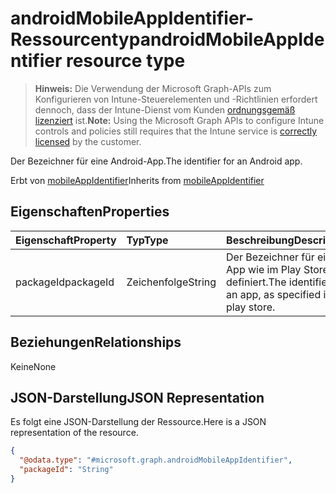 # <a name="androidmobileappidentifier-resource-type"></a><span data-ttu-id="126f1-101">androidMobileAppIdentifier-Ressourcentyp</span><span class="sxs-lookup"><span data-stu-id="126f1-101">androidMobileAppIdentifier resource type</span></span>

> <span data-ttu-id="126f1-102">**Hinweis:** Die Verwendung der Microsoft Graph-APIs zum Konfigurieren von Intune-Steuerelementen und -Richtlinien erfordert dennoch, dass der Intune-Dienst vom Kunden [ordnungsgemäß lizenziert](https://go.microsoft.com/fwlink/?linkid=839381) ist.</span><span class="sxs-lookup"><span data-stu-id="126f1-102">**Note:** Using the Microsoft Graph APIs to configure Intune controls and policies still requires that the Intune service is [correctly licensed](https://go.microsoft.com/fwlink/?linkid=839381) by the customer.</span></span>

<span data-ttu-id="126f1-103">Der Bezeichner für eine Android-App.</span><span class="sxs-lookup"><span data-stu-id="126f1-103">The identifier for an Android app.</span></span>

<span data-ttu-id="126f1-104">Erbt von [mobileAppIdentifier](../resources/intune_mam_mobileappidentifier.md)</span><span class="sxs-lookup"><span data-stu-id="126f1-104">Inherits from [mobileAppIdentifier](../resources/intune_mam_mobileappidentifier.md)</span></span>

## <a name="properties"></a><span data-ttu-id="126f1-105">Eigenschaften</span><span class="sxs-lookup"><span data-stu-id="126f1-105">Properties</span></span>
|<span data-ttu-id="126f1-106">Eigenschaft</span><span class="sxs-lookup"><span data-stu-id="126f1-106">Property</span></span>|<span data-ttu-id="126f1-107">Typ</span><span class="sxs-lookup"><span data-stu-id="126f1-107">Type</span></span>|<span data-ttu-id="126f1-108">Beschreibung</span><span class="sxs-lookup"><span data-stu-id="126f1-108">Description</span></span>|
|:---|:---|:---|
|<span data-ttu-id="126f1-109">packageId</span><span class="sxs-lookup"><span data-stu-id="126f1-109">packageId</span></span>|<span data-ttu-id="126f1-110">Zeichenfolge</span><span class="sxs-lookup"><span data-stu-id="126f1-110">String</span></span>|<span data-ttu-id="126f1-111">Der Bezeichner für eine App wie im Play Store definiert.</span><span class="sxs-lookup"><span data-stu-id="126f1-111">The identifier for an app, as specified in the play store.</span></span>|

## <a name="relationships"></a><span data-ttu-id="126f1-112">Beziehungen</span><span class="sxs-lookup"><span data-stu-id="126f1-112">Relationships</span></span>
<span data-ttu-id="126f1-113">Keine</span><span class="sxs-lookup"><span data-stu-id="126f1-113">None</span></span>
## <a name="json-representation"></a><span data-ttu-id="126f1-114">JSON-Darstellung</span><span class="sxs-lookup"><span data-stu-id="126f1-114">JSON Representation</span></span>
<span data-ttu-id="126f1-115">Es folgt eine JSON-Darstellung der Ressource.</span><span class="sxs-lookup"><span data-stu-id="126f1-115">Here is a JSON representation of the resource.</span></span>
<!--{
  "blockType": "resource",
  "@odata.type": "microsoft.graph.androidMobileAppIdentifier"
}-->
``` json
{
  "@odata.type": "#microsoft.graph.androidMobileAppIdentifier",
  "packageId": "String"
}
```








